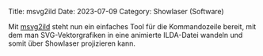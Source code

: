 Title: msvg2ild
Date: 2023-07-09
Category: Showlaser (Software)

Mit [msvg2ild](https://github.com/goodtimes-code/msvg2ild) steht nun ein einfaches Tool für die Kommandozeile bereit, mit dem man SVG-Vektorgrafiken in eine animierte ILDA-Datei wandeln und somit über Showlaser projizieren kann.